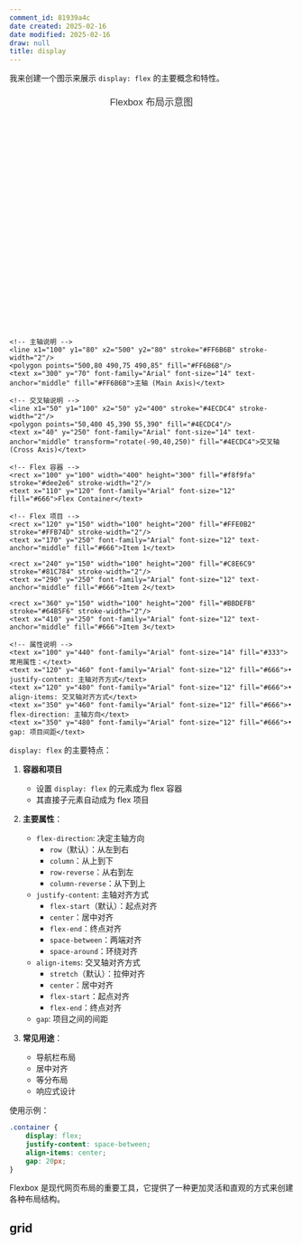 ```yaml
---
comment_id: 81939a4c
date created: 2025-02-16
date modified: 2025-02-16
draw: null
title: display
---
```

我来创建一个图示来展示 `display: flex` 的主要概念和特性。

<chat-artifact id="flex-diagram" version="0" type="image/svg+xml" title="Flexbox Layout Explanation">
<svg xmlns="http://www.w3.org/2000/svg" viewBox="0 0 600 500">
    <!-- 标题 -->
    <text x="300" y="30" font-family="Arial" font-size="20" text-anchor="middle" fill="#333">Flexbox 布局示意图</text>
    
    <!-- 主轴说明 -->
    <line x1="100" y1="80" x2="500" y2="80" stroke="#FF6B6B" stroke-width="2"/>
    <polygon points="500,80 490,75 490,85" fill="#FF6B6B"/>
    <text x="300" y="70" font-family="Arial" font-size="14" text-anchor="middle" fill="#FF6B6B">主轴 (Main Axis)</text>
    
    <!-- 交叉轴说明 -->
    <line x1="50" y1="100" x2="50" y2="400" stroke="#4ECDC4" stroke-width="2"/>
    <polygon points="50,400 45,390 55,390" fill="#4ECDC4"/>
    <text x="40" y="250" font-family="Arial" font-size="14" text-anchor="middle" transform="rotate(-90,40,250)" fill="#4ECDC4">交叉轴 (Cross Axis)</text>
    
    <!-- Flex 容器 -->
    <rect x="100" y="100" width="400" height="300" fill="#f8f9fa" stroke="#dee2e6" stroke-width="2"/>
    <text x="110" y="120" font-family="Arial" font-size="12" fill="#666">Flex Container</text>
    
    <!-- Flex 项目 -->
    <rect x="120" y="150" width="100" height="200" fill="#FFE0B2" stroke="#FFB74D" stroke-width="2"/>
    <text x="170" y="250" font-family="Arial" font-size="12" text-anchor="middle" fill="#666">Item 1</text>
    
    <rect x="240" y="150" width="100" height="200" fill="#C8E6C9" stroke="#81C784" stroke-width="2"/>
    <text x="290" y="250" font-family="Arial" font-size="12" text-anchor="middle" fill="#666">Item 2</text>
    
    <rect x="360" y="150" width="100" height="200" fill="#BBDEFB" stroke="#64B5F6" stroke-width="2"/>
    <text x="410" y="250" font-family="Arial" font-size="12" text-anchor="middle" fill="#666">Item 3</text>
    
    <!-- 属性说明 -->
    <text x="100" y="440" font-family="Arial" font-size="14" fill="#333">常用属性：</text>
    <text x="120" y="460" font-family="Arial" font-size="12" fill="#666">• justify-content: 主轴对齐方式</text>
    <text x="120" y="480" font-family="Arial" font-size="12" fill="#666">• align-items: 交叉轴对齐方式</text>
    <text x="350" y="460" font-family="Arial" font-size="12" fill="#666">• flex-direction: 主轴方向</text>
    <text x="350" y="480" font-family="Arial" font-size="12" fill="#666">• gap: 项目间距</text>
</svg>
</chat-artifact>

`display: flex` 的主要特点：

1. **容器和项目**
   - 设置 `display: flex` 的元素成为 flex 容器
   - 其直接子元素自动成为 flex 项目

2. **主要属性**：
   - `flex-direction`: 决定主轴方向
     - `row`（默认）：从左到右
     - `column`：从上到下
     - `row-reverse`：从右到左
     - `column-reverse`：从下到上
   - `justify-content`: 主轴对齐方式
     - `flex-start`（默认）：起点对齐
     - `center`：居中对齐
     - `flex-end`：终点对齐
     - `space-between`：两端对齐
     - `space-around`：环绕对齐
   - `align-items`: 交叉轴对齐方式
     - `stretch`（默认）：拉伸对齐
     - `center`：居中对齐
     - `flex-start`：起点对齐
     - `flex-end`：终点对齐
   - `gap`: 项目之间的间距

3. **常见用途**：
   - 导航栏布局
   - 居中对齐
   - 等分布局
   - 响应式设计

使用示例：

```css
.container {
    display: flex;
    justify-content: space-between;
    align-items: center;
    gap: 20px;
}
```

Flexbox 是现代网页布局的重要工具，它提供了一种更加灵活和直观的方式来创建各种布局结构。

## grid
